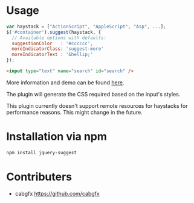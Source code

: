 # Usage

```javascript
var haystack = ["ActionScript", "AppleScript", "Asp", ...];
$('#container').suggest(haystack, {
  // Available options with defaults:
  suggestionColor   : '#cccccc',
  moreIndicatorClass: 'suggest-more'
  moreIndicatorText	: '&hellip;'
});
```

```html
<input type="text" name="search" id="search" />
```

More information and demo can be found [here](http://polarblau.github.com/suggest/).

The plugin will generate the CSS required based on the input's styles.

This plugin currently doesn't support remote resources for haystacks for performance reasons. This might change in the future.


# Installation via npm

```bash
npm install jquery-suggest
```

# Contributers

* cabgfx https://github.com/cabgfx
